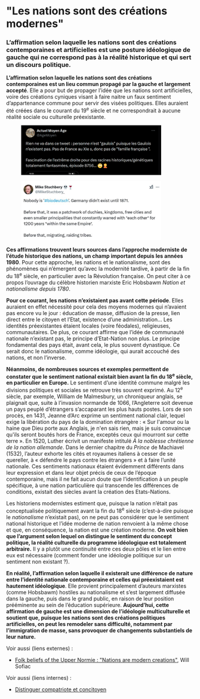# "Les nations sont des créations modernes"

### L’affirmation selon laquelle les nations sont des créations contemporaines et artificielles est une posture idéologique de gauche qui ne correspond pas à la réalité historique et qui sert un discours politique.

**L’affirmation selon laquelle les nations sont des créations contemporaines est un lieu commun propagé par la gauche et largement accepté**. Elle a pour but de propager l’idée que les nations sont artificielles, voire des créations cyniques visant à faire naitre un faux sentiment d’appartenance commune pour servir des visées politiques. Elles auraient été créées dans le courant du 19<sup>e</sup> siècle et ne correspondrait à aucune réalité sociale ou culturelle préexistante.

<figure><img src="../.gitbook/assets/image (2) (1) (1) (1) (1) (1).png" alt="" width="375"><figcaption></figcaption></figure>

<figure><img src="../.gitbook/assets/image (1) (1) (1) (1) (1) (1) (1).png" alt="" width="375"><figcaption></figcaption></figure>

**Ces affirmations trouvent leurs sources dans l’approche moderniste de l’étude historique des nations, un champ important depuis les années 1980**. Pour cette approche, les nations et le nationalisme, sont des phénomènes qui n’émergent qu’avec la modernité tardive, à partir de la fin du 18<sup>e</sup> siècle, en particulier avec la Révolution française. On peut citer à ce propos l’ouvrage du célèbre historien marxiste Eric Hobsbawm _Nation et nationalisme depuis 1780_.

**Pour ce courant, les nations n’existaient pas avant cette période**. Elles auraient en effet nécessité pour cela des moyens modernes qui n’avaient pas encore vu le jour : éducation de masse, diffusion de la presse, lien direct entre le citoyen et l’Etat, existence d’une administration… Les identités préexistantes étaient locales (voire féodales), religieuses, communautaires. De plus, ce courant affirme que l’idée de communauté nationale n’existant pas, le principe d’Etat-Nation non plus. Le principe fondamental des pays était, avant cela, le plus souvent dynastique. Ce serait donc le nationalisme, comme idéologie, qui aurait accouché des nations, et non l’inverse.

**Néanmoins, de nombreuses sources et exemples permettent de constater que le sentiment national existait bien avant la fin du 18**<sup>**e**</sup>**&#x20;siècle, en particulier en Europe.** Le sentiment d’une identité commune malgré les divisions politiques et sociales se retrouve très souvent exprimé. Au 12<sup>e</sup> siècle, par exemple, William de Malmesbury, un chroniqueur anglais, se plaignait que, suite à l’invasion normande de 1066, l’Angleterre soit devenue un pays peuplé d’étrangers s’accaparant les plus hauts postes. Lors de son procès, en 1431, Jeanne d’Arc exprime un sentiment national clair, lequel exige la libération du pays de la domination étrangère : « Sur l'amour ou la haine que Dieu porte aux Anglais, je n'en sais rien, mais je suis convaincue qu'ils seront boutés hors de France, exceptés ceux qui mourront sur cette terre ». En 1520, Luther écrivit un manifeste intitulé _À la noblesse chrétienne de la nation allemande_. Dans le dernier chapitre du _Prince_ de Machiavel (1532), l’auteur exhorte les cités et royaumes italiens à cesser de se quereller, à « défendre le pays contre les étrangers » et à faire l’unité nationale. Ces sentiments nationaux étaient évidemment différents dans leur expression et dans leur objet précis de ceux de l’époque contemporaine, mais il ne fait aucun doute que l’identification à un peuple spécifique, à une nation particulière qui transcende les différences de conditions, existait des siècles avant la création des Etats-Nations.

Les historiens modernistes estiment que, puisque la nation n’était pas conceptualisée politiquement avant la fin du 18<sup>e</sup> siècle (c’est-à-dire puisque le _nationalisme_ n’existait pas), on ne peut pas considérer que le sentiment national historique et l’idée moderne de nation renvoient à la même chose et que, en conséquence, la nation est une création moderne. **On voit bien que l’argument selon lequel on distingue le sentiment du concept politique, la réalité culturelle du programme idéologique est totalement arbitraire.** Il y a plutôt une continuité entre ces deux pôles et le lien entre eux est nécessaire (comment fonder une idéologie politique sur un sentiment non existant ?).

**En réalité, l’affirmation selon laquelle il existerait une différence de nature entre l’identité nationale contemporaine et celles qui préexistaient est hautement idéologique**. Elle provient principalement d’auteurs marxistes (comme Hobsbawm) hostiles au nationalisme et s’est largement diffusée dans la gauche, puis dans le grand public, en raison de leur position prééminente au sein de l’éducation supérieure. **Aujourd’hui, cette affirmation de gauche est une dimension de l’idéologie multiculturelle et soutient que, puisque les nations sont des créations politiques artificielles, on peut les remodeler sans difficulté, notamment par l’immigration de masse, sans provoquer de changements substantiels de leur nature.**



Voir aussi (liens externes) :

* [Folk beliefs of the Upper Normie : "Nations are modern creations"](https://www.willsolfiac.com/p/folk-beliefs-of-the-upper-normie), Will Sofiac



Voir aussi (liens internes) :

* [Distinguer compatriote et concitoyen](../philosophie-politique/distinguer-compatriote-et-concitoyen.md)
